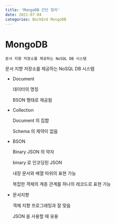 ```yaml
---
title: 'MongoDB 간단 정리'
date: 2021-07-04
categories: BackEnd MongoDB
---
```


# MongoDB

    문서 지향 저장소를 제공하는 NoSQL DB 시스템

문서 지향 저장소를 제공하는 NoSQL DB 시스템

- Document

  데이터의 명칭

  BSON 형태로 제공됨

- Collection

  Document 의 집합

  Schema 의 제약이 없음

- BSON

  Binary JSON 의 약자

  binary 로 인코딩된 JSON

  내장 문서와 배열 따위의 표현 가능

  복잡한 객체의 계층 관계를 하나의 레코드로 표현 가능

- 문서지향

  객체 지향 프로그래밍과 잘 맞음

  JSON 을 사용할 때 유용
